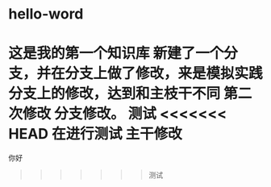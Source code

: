 # hello-word
这是我的第一个知识库
新建了一个分支，并在分支上做了修改，来是模拟实践分支上的修改，达到和主枝干不同
第二次修改
分支修改。
测试
<<<<<<< HEAD
在进行测试
主干修改
=======
你好
>>>>>>> 测试
